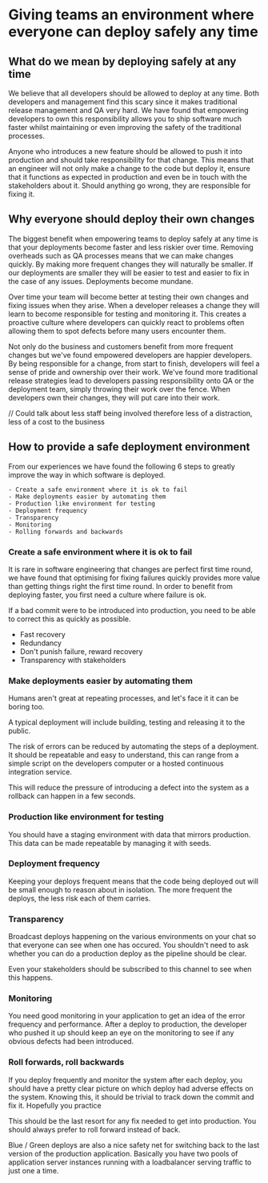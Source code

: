 # Giving teams an environment where everyone can deploy safely any time

## What do we mean by deploying safely at any time

  We believe that all developers should be allowed to deploy at any time.  Both developers and management find this scary since it makes traditional
  release management and QA very hard.  We have found that empowering developers to own this responsibility allows you to ship software much faster
  whilst maintaining or even improving the safety of the traditional processes.

  Anyone who introduces a new feature should be allowed to push it into production and should take responsibility for that change.
  This means that an engineer will not only make a change to the code but deploy it, ensure that it functions as expected in production and even be in
  touch with the stakeholders about it.  Should anything go wrong, they are responsible for fixing it.

## Why everyone should deploy their own changes

  The biggest benefit when empowering teams to deploy safely at any time is that your deployments become faster and less riskier over time. Removing overheads such as QA processes means that we can make changes quickly. By making more frequent changes they will naturally be smaller. If our deployments are smaller they will be easier to test and easier to fix in the case of any issues. Deployments become mundane.

  Over time your team will become better at testing their own changes and fixing issues when they arise. When a developer releases a change they will learn to become responsible for testing and monitoring it. This creates a proactive culture where developers can quickly react to problems often allowing them to spot defects before many users encounter them.

  Not only do the business and customers benefit from more frequent changes but we've found empowered developers are happier developers. By being responsible for a change, from start to finish, developers will feel a sense of pride and ownership over their work. We've found more traditional release strategies lead to developers passing responsibility onto QA or the deployment team, simply throwing their work over the fence. When developers own their changes, they will put care into their work.

  // Could talk about less staff being involved therefore less of a distraction, less of a cost to the business

## How to provide a safe deployment environment
  From our experiences we have found the following 6 steps to greatly improve the way in which software is deployed.

    - Create a safe environment where it is ok to fail
    - Make deployments easier by automating them
    - Production like environment for testing
    - Deployment frequency
    - Transparency
    - Monitoring
    - Rolling forwards and backwards

### Create a safe environment where it is ok to fail

  It is rare in software engineering that changes are perfect first time round, we have found that optimising for fixing failures quickly provides
  more value than getting things right the first time round.  In order to benefit from deploying faster, you first need a culture where failure is ok.

  If a bad commit were to be introduced into production, you need to be able to correct this as quickly as possible.

  - Fast recovery
  - Redundancy
  - Don't punish failure, reward recovery
  - Transparency with stakeholders

### Make deployments easier by automating them

  Humans aren't great at repeating processes, and let's face it it can be boring too.

  A typical deployment will include building, testing and releasing it to the public.

  The risk of errors can be reduced by automating the steps of a deployment.
  It should be repeatable and easy to understand, this can range from a simple script on the developers computer or a hosted continuous integration service.

  This will reduce the pressure of introducing a defect into the system as a rollback can happen in a few seconds.

### Production like environment for testing

  You should have a staging environment with data that mirrors production.
  This data can be made repeatable by managing it with seeds.

### Deployment frequency
  Keeping your deploys frequent means that the code being deployed out will be small enough to reason about in isolation.
  The more frequent the deploys, the less risk each of them carries.

### Transparency
  Broadcast deploys happening on the various environments on your chat so that everyone can see when one has occured.
  You shouldn't need to ask whether you can do a production deploy as the pipeline should be clear.

  Even your stakeholders should be subscribed to this channel to see when this happens.
### Monitoring
  You need good monitoring in your application to get an idea of the error frequency and performance.
  After a deploy to production, the developer who pushed it up should keep an eye on the monitoring to see if any obvious defects had been introduced.
### Roll forwards, roll backwards
  If you deploy frequently and monitor the system after each deploy, you should have a pretty clear picture on which deploy had adverse effects on the
  system.  Knowing this, it should be trivial to track down the commit and fix it.  Hopefully you practice

  This should be the last resort for any fix needed to get into production.  You should always prefer to roll forward instead of back.

  Blue / Green deploys are also a nice safety net for switching back to the last version of the production application.
  Basically you have two pools of application server instances running with a loadbalancer serving traffic to just one a time.
